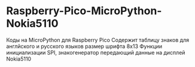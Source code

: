 # Raspberry-Pico-MicroPython-Nokia5110
Коды на MicroPython для Raspberry Pico
Содержит таблицу знаков для англйского и русского языков размер шрифта 8х13
Функции инициализации SPI, знакогенератор передающий данные на дисплей Nokia5110
